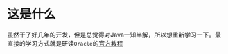 # 这是什么

虽然干了好几年的开发，但是总觉得对Java一知半解，所以想重新学习一下。最直接的学习方式就是研读`Oracle`的[官方教程](https://docs.oracle.com/javase/tutorial/index.html)